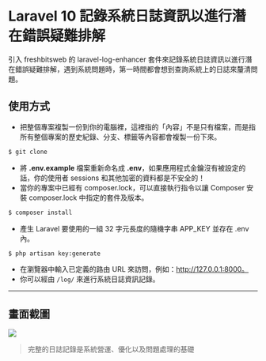 # Laravel 10 記錄系統日誌資訊以進行潛在錯誤疑難排解

引入 freshbitsweb 的 laravel-log-enhancer 套件來記錄系統日誌資訊以進行潛在錯誤疑難排解，遇到系統問題時，第一時間都會想到查詢系統上的日誌來釐清問題。

## 使用方式
- 把整個專案複製一份到你的電腦裡，這裡指的「內容」不是只有檔案，而是指所有整個專案的歷史紀錄、分支、標籤等內容都會複製一份下來。
```sh
$ git clone
```
- 將 __.env.example__ 檔案重新命名成 __.env__，如果應用程式金鑰沒有被設定的話，你的使用者 sessions 和其他加密的資料都是不安全的！
- 當你的專案中已經有 composer.lock，可以直接執行指令以讓 Composer 安裝 composer.lock 中指定的套件及版本。
```sh
$ composer install
```
- 產生 Laravel 要使用的一組 32 字元長度的隨機字串 APP_KEY 並存在 .env 內。
```sh
$ php artisan key:generate
```
- 在瀏覽器中輸入已定義的路由 URL 來訪問，例如：http://127.0.0.1:8000。
- 你可以經由 `/log/` 來進行系統日誌資訊記錄。

----

## 畫面截圖
![](https://i.imgur.com/Bmp95xN.png)
> 完整的日誌記錄是系統營運、優化以及問題處理的基礎
